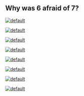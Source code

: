 ## Why was 6 afraid of 7?

[![default](https://user-images.githubusercontent.com/8466209/199381132-1c2beef1-d8a1-4bdf-8e11-37c71c5aaa39.png)](https://github.com/chetabahana/chetabahana.github.io/wiki/26#Skema)

[![default](https://user-images.githubusercontent.com/8466209/199381827-514ef150-0ca2-4a61-8554-b69946ad2afd.png)](https://www.google.com/search?q=minor+hexagon&tbm=isch)

[![default](https://user-images.githubusercontent.com/8466209/199380441-f5d66d42-3bf4-4442-afb8-3c23347dd8f1.png)](https://gist.github.com/eq19/b32915925d9d365e2e9351f0c4ed786e#file-2_assigning-md)

[![default](https://user-images.githubusercontent.com/8466209/199380298-8f5e14a4-453a-46a9-8cfe-46859414d300.png)](https://gist.github.com/eq19/b32915925d9d365e2e9351f0c4ed786e#file-2_assigning-md)

[![default](https://user-images.githubusercontent.com/8466209/199380073-a9657bf5-e4da-468d-9e32-d910f48de2ce.png)](https://gist.github.com/eq19/54600a56d20163c2da8910dd804ec406#file-grammar-md)

[![default](https://user-images.githubusercontent.com/8466209/199375180-51cbbd05-1884-400d-a747-3f1eb3d4057b.png)](https://gist.github.com/eq19/8cab5e72d52ecb338a2f2187082a1699#file-base-md)

[![default](https://user-images.githubusercontent.com/8466209/199376315-60f50c75-257f-4f81-89ae-b0a05b2eb1ea.png)](https://gist.github.com/eq19/88d09204b2e5986237bd66d062406fde#file-hexagon-md)

[![default](https://user-images.githubusercontent.com/8466209/199383689-383d4092-1310-4ffa-b246-d1ee5461f96c.png)](https://github.com/FeedMapping/prime-hexagon/tree/9d46dc7d05f5af89dac3abee000a0666d291e7ab/numberGenerator/python/prime_lists)
